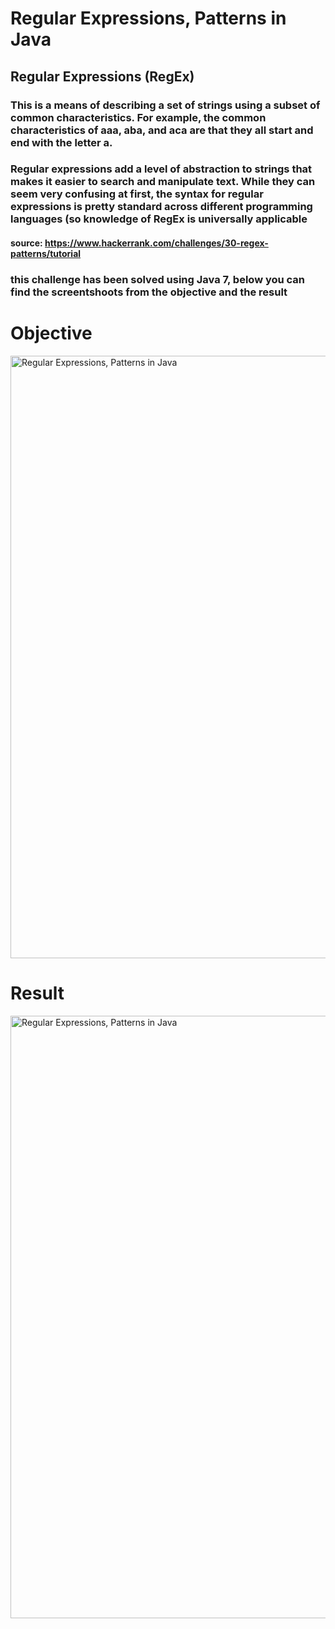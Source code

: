 # Regular Expressions, Patterns in Java 

## Regular Expressions (RegEx)
### This is a means of describing a set of strings using a subset of common characteristics. For example, the common characteristics of aaa, aba, and aca are that they all start and end with the letter a.

### Regular expressions add a level of abstraction to strings that makes it easier to search and manipulate text. While they can seem very confusing at first, the syntax for regular expressions is pretty standard across different programming languages (so knowledge of RegEx is universally applicable

#### source: https://www.hackerrank.com/challenges/30-regex-patterns/tutorial

### this challenge has been solved using Java 7, below you can find the screentshoots from the objective and the result

# Objective

<img width="964" alt="Regular Expressions, Patterns in Java" src="https://github.com/RegularExpressionsPatternsJava/blob/master/image/rg0.png">



# Result

<img width="964" alt="Regular Expressions, Patterns in Java" src="https://github.com/RegularExpressionsPatternsJava/blob/master/image/rg1.png">


